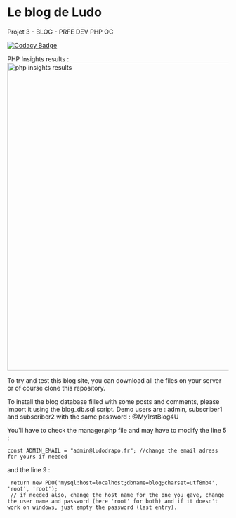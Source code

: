 # Le blog de Ludo
 Projet 3 - BLOG - PRFE DEV PHP OC
 
 
 
[![Codacy Badge](https://app.codacy.com/project/badge/Grade/c3958ea5270544fdbd48aaf0b9ca5eff)](https://www.codacy.com/gh/ludodrapo/Le-Blog-De-Ludo/dashboard?utm_source=github.com&amp;utm_medium=referral&amp;utm_content=ludodrapo/Le-Blog-De-Ludo&amp;utm_campaign=Badge_Grade)

PHP Insights results :<br />
<img src="https://raw.github.com/ludodrapo/Le-Blog-de-Ludo/main/php_insights_results.png" alt="php insights results" width="700"/>

To try and test this blog site, you can download all the files on your server or of course clone this repository.

To install the blog database filled with some posts and comments, please import it using the blog_db.sql script.
Demo users are : admin, subscriber1 and subscriber2 with the same password : @My1rstBlog4U

You'll have to check the manager.php file and may have to modify the line 5 :
```
const ADMIN_EMAIL = "admin@ludodrapo.fr"; //change the email adress for yours if needed
```
and the line 9 :
```
 return new PDO('mysql:host=localhost;dbname=blog;charset=utf8mb4', 'root', 'root');
 // if needed also, change the host name for the one you gave, change the user name and password (here 'root' for both) and if it doesn't work on windows, just empty the password (last entry).
```
